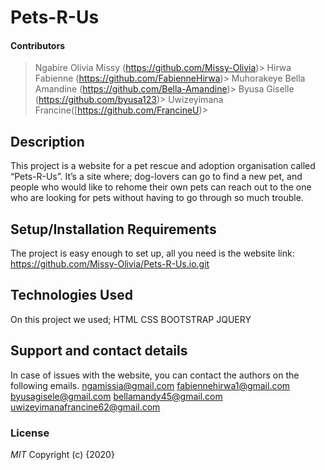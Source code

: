 # Pets-R-Us
#### Contributors
>Ngabire Olivia Missy (https://github.com/Missy-Olivia)>
>Hirwa Fabienne (https://github.com/FabienneHirwa)>
>Muhorakeye Bella Amandine (https://github.com/Bella-Amandine)>
>Byusa Giselle (https://github.com/byusa123)>
>Uwizeyimana Francine([https://github.com/FrancineU)>
## Description
This project is a website for a pet rescue and adoption organisation called “Pets-R-Us”.
It’s a site where; dog-lovers can go to find a new pet, and people who would like to rehome their own pets can reach out to the one who are looking for pets without having to go through so much trouble.
## Setup/Installation Requirements
The project is easy enough to set up, all you need is the website link:
https://github.com/Missy-Olivia/Pets-R-Us.io.git
## Technologies Used
On this project we used;
HTML
CSS
BOOTSTRAP
JQUERY
## Support and contact details
In case of issues with the website, you can contact the authors on the following emails.
ngamissia@gmail.com
fabiennehirwa1@gmail.com
byusagisele@gmail.com
bellamandy45@gmail.com
uwizeyimanafrancine62@gmail.com
### License
*MIT*
Copyright (c) {2020} 
  
